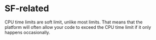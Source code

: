 # SF-related
CPU time limits are soft limit, unlike most limits. That means that the platform will often allow your code to exceed the CPU time limit if it only happens occasionally. 
